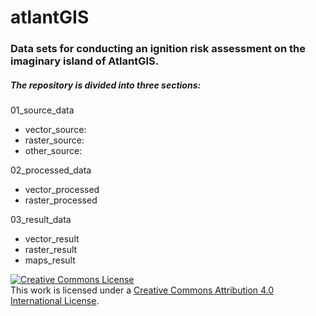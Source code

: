 # atlantGIS
### Data sets for conducting an ignition risk assessment on the imaginary island of AtlantGIS.


##### The repository is divided into three sections:

01_source_data
- vector_source: 
- raster_source: 
- other_source:


02_processed_data
- vector_processed
- raster_processed


03_result_data
- vector_result
- raster_result
- maps_result









<a rel="license" href="http://creativecommons.org/licenses/by/4.0/"><img alt="Creative Commons License" style="border-width:0" src="https://i.creativecommons.org/l/by/4.0/88x31.png" /></a><br />This work is licensed under a <a rel="license" href="http://creativecommons.org/licenses/by/4.0/">Creative Commons Attribution 4.0 International License</a>.
